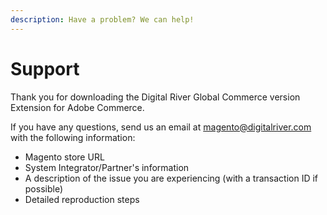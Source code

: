 ```yaml
---
description: Have a problem? We can help!
---
```


# Support

Thank you for downloading the Digital River Global Commerce version Extension for Adobe Commerce.

If you have any questions, send us an email at [magento@digitalriver.com](mailto:magento@digitalriver.com) with the following information:&#x20;

* Magento store URL&#x20;
* System Integrator/Partner's information
* A description of the issue you are experiencing (with a transaction ID if possible)
* Detailed reproduction steps
